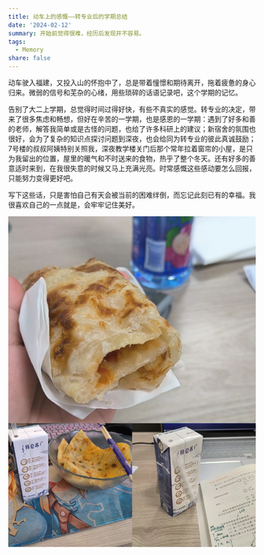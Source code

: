 ```yaml
---
title: 动车上的感慨——转专业后的学期总结
date: '2024-02-12'
summary: 开始前觉得很难，经历后发现并不容易。
tags:
  - Memory
share: false
---
```


动车驶入福建，又投入山的怀抱中了，总是带着憧憬和期待离开，拖着疲惫的身心归来。微弱的信号和芜杂的心绪，用些琐碎的话语记录吧，这个学期的记忆。

告别了大二上学期，总觉得时间过得好快，有些不真实的感觉。转专业的决定，带来了很多焦虑和畅想，但好在辛苦的一学期，也是感恩的一学期：遇到了好多和善的老师，解答我简单或是古怪的问题，也给了许多科研上的建议；新宿舍的氛围也很好，会为了复杂的知识点探讨问题到深夜，也会给同为转专业的彼此真诚鼓励；7号楼的叔叔阿姨特别关照我，深夜教学楼关门后那个常年拉着窗帘的小屋，是只为我留出的位置，屋里的暖气和不时送来的食物，热乎了整个冬天。还有好多的善意适时来到，在我很失意的时候又马上充满光亮。时常感慨这些感动要怎么回报，只能努力变得更好吧。

写下这些话，只是害怕自己有天会被当前的困难绊倒，而忘记此刻已有的幸福。我很喜欢自己的一点就是，会牢牢记住美好。

![screen reader text](叔叔阿姨对我的好.jpg "叔叔阿姨对我的好")